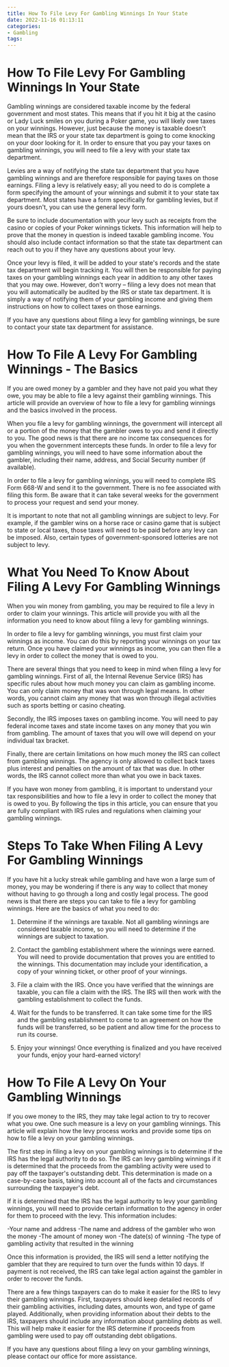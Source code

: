 ```yaml
---
title: How To File Levy For Gambling Winnings In Your State 
date: 2022-11-16 01:13:11
categories:
- Gambling
tags:
---
```



#  How To File Levy For Gambling Winnings In Your State 
Gambling winnings are considered taxable income by the federal government and most states. This means that if you hit it big at the casino or Lady Luck smiles on you during a Poker game, you will likely owe taxes on your winnings. However, just because the money is taxable doesn't mean that the IRS or your state tax department is going to come knocking on your door looking for it. In order to ensure that you pay your taxes on gambling winnings, you will need to file a levy with your state tax department.

Levies are a way of notifying the state tax department that you have gambling winnings and are therefore responsible for paying taxes on those earnings. Filing a levy is relatively easy; all you need to do is complete a form specifying the amount of your winnings and submit it to your state tax department. Most states have a form specifically for gambling levies, but if yours doesn't, you can use the general levy form.

Be sure to include documentation with your levy such as receipts from the casino or copies of your Poker winnings tickets. This information will help to prove that the money in question is indeed taxable gambling income. You should also include contact information so that the state tax department can reach out to you if they have any questions about your levy.

Once your levy is filed, it will be added to your state's records and the state tax department will begin tracking it. You will then be responsible for paying taxes on your gambling winnings each year in addition to any other taxes that you may owe. However, don't worry – filing a levy does not mean that you will automatically be audited by the IRS or state tax department. It is simply a way of notifying them of your gambling income and giving them instructions on how to collect taxes on those earnings.

If you have any questions about filing a levy for gambling winnings, be sure to contact your state tax department for assistance.

#  How To File A Levy For Gambling Winnings - The Basics 

If you are owed money by a gambler and they have not paid you what they owe, you may be able to file a levy against their gambling winnings. This article will provide an overview of how to file a levy for gambling winnings and the basics involved in the process.

When you file a levy for gambling winnings, the government will intercept all or a portion of the money that the gambler owes to you and send it directly to you. The good news is that there are no income tax consequences for you when the government intercepts these funds. In order to file a levy for gambling winnings, you will need to have some information about the gambler, including their name, address, and Social Security number (if available).

In order to file a levy for gambling winnings, you will need to complete IRS Form 668-W and send it to the government. There is no fee associated with filing this form. Be aware that it can take several weeks for the government to process your request and send your money.

It is important to note that not all gambling winnings are subject to levy. For example, if the gambler wins on a horse race or casino game that is subject to state or local taxes, those taxes will need to be paid before any levy can be imposed. Also, certain types of government-sponsored lotteries are not subject to levy.

#  What You Need To Know About Filing A Levy For Gambling Winnings 

When you win money from gambling, you may be required to file a levy in order to claim your winnings. This article will provide you with all the information you need to know about filing a levy for gambling winnings.

In order to file a levy for gambling winnings, you must first claim your winnings as income. You can do this by reporting your winnings on your tax return. Once you have claimed your winnings as income, you can then file a levy in order to collect the money that is owed to you.

There are several things that you need to keep in mind when filing a levy for gambling winnings. First of all, the Internal Revenue Service (IRS) has specific rules about how much money you can claim as gambling income. You can only claim money that was won through legal means. In other words, you cannot claim any money that was won through illegal activities such as sports betting or casino cheating.

Secondly, the IRS imposes taxes on gambling income. You will need to pay federal income taxes and state income taxes on any money that you win from gambling. The amount of taxes that you will owe will depend on your individual tax bracket.

Finally, there are certain limitations on how much money the IRS can collect from gambling winnings. The agency is only allowed to collect back taxes plus interest and penalties on the amount of tax that was due. In other words, the IRS cannot collect more than what you owe in back taxes.

If you have won money from gambling, it is important to understand your tax responsibilities and how to file a levy in order to collect the money that is owed to you. By following the tips in this article, you can ensure that you are fully compliant with IRS rules and regulations when claiming your gambling winnings.

#  Steps To Take When Filing A Levy For Gambling Winnings 

If you have hit a lucky streak while gambling and have won a large sum of money, you may be wondering if there is any way to collect that money without having to go through a long and costly legal process. The good news is that there are steps you can take to file a levy for gambling winnings. Here are the basics of what you need to do:

1. Determine if the winnings are taxable. Not all gambling winnings are considered taxable income, so you will need to determine if the winnings are subject to taxation.

2. Contact the gambling establishment where the winnings were earned. You will need to provide documentation that proves you are entitled to the winnings. This documentation may include your identification, a copy of your winning ticket, or other proof of your winnings.

3. File a claim with the IRS. Once you have verified that the winnings are taxable, you can file a claim with the IRS. The IRS will then work with the gambling establishment to collect the funds.

4. Wait for the funds to be transferred. It can take some time for the IRS and the gambling establishment to come to an agreement on how the funds will be transferred, so be patient and allow time for the process to run its course.

5. Enjoy your winnings! Once everything is finalized and you have received your funds, enjoy your hard-earned victory!

#  How To File A Levy On Your Gambling Winnings

If you owe money to the IRS, they may take legal action to try to recover what you owe. One such measure is a levy on your gambling winnings. This article will explain how the levy process works and provide some tips on how to file a levy on your gambling winnings.

The first step in filing a levy on your gambling winnings is to determine if the IRS has the legal authority to do so. The IRS can levy gambling winnings if it is determined that the proceeds from the gambling activity were used to pay off the taxpayer's outstanding debt. This determination is made on a case-by-case basis, taking into account all of the facts and circumstances surrounding the taxpayer's debt.

If it is determined that the IRS has the legal authority to levy your gambling winnings, you will need to provide certain information to the agency in order for them to proceed with the levy. This information includes: 

-Your name and address
-The name and address of the gambler who won the money
-The amount of money won
-The date(s) of winning
-The type of gambling activity that resulted in the winning

Once this information is provided, the IRS will send a letter notifying the gambler that they are required to turn over the funds within 10 days. If payment is not received, the IRS can take legal action against the gambler in order to recover the funds.

There are a few things taxpayers can do to make it easier for the IRS to levy their gambling winnings. First, taxpayers should keep detailed records of their gambling activities, including dates, amounts won, and type of game played. Additionally, when providing information about their debts to the IRS, taxpayers should include any information about gambling debts as well. This will help make it easier for the IRS determine if proceeds from gambling were used to pay off outstanding debt obligations.

If you have any questions about filing a levy on your gambling winnings, please contact our office for more assistance.